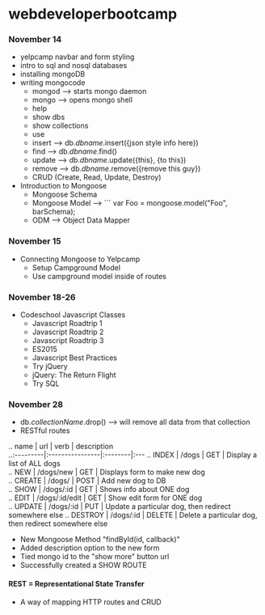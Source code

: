 # webdeveloperbootcamp

### November 14
+ yelpcamp navbar and form styling
+ intro to sql and nosql databases
+ installing mongoDB
+ writing mongocode
  + mongod --> starts mongo daemon
  + mongo --> opens mongo shell
  + help
  + show dbs
  + show collections
  + use
  + insert --> db.*dbname*.insert({json style info here})
  + find --> db.*dbname*.find()
  + update --> db.*dbname*.update({this}, {to this})
  + remove --> db.*dbname*.remove({remove this guy})
  + CRUD (Create, Read, Update, Destroy)
+ Introduction to Mongoose
  + Mongoose Schema
  + Mongoose Model --> ``` var Foo = mongoose.model("Foo", barSchema);
  + ODM --> Object Data Mapper

### November 15
+ Connecting Mongoose to Yelpcamp
  + Setup Campground Model
  + Use campground model inside of routes

### November 18-26
+ Codeschool Javascript Classes
  + Javascript Roadtrip 1
  + Javascript Roadtrip 2
  + Javascript Roadtrip 3
  + ES2015
  + Javascript Best Practices
  + Try jQuery
  + jQuery: The Return Flight
  + Try SQL

### November 28
+ db.*collectionName*.drop() --> will remove all data from that collection
+ RESTful routes

..   name   |     url         |  verb   |    description                                        
..:---------|:----------------|:--------|:---
.. INDEX    | /dogs           | GET     | Display a list of ALL dogs                            
.. NEW      | /dogs/new       | GET     | Displays form to make new dog                         
.. CREATE   | /dogs/          | POST    | Add new dog to DB                                     
.. SHOW     | /dogs/:id       | GET     | Shows info about ONE dog                              
.. EDIT     | /dogs/:id/edit  | GET     | Show edit form for ONE dog                            
.. UPDATE   | /dogs/:id       | PUT     | Update a particular dog, then redirect somewhere else 
.. DESTROY  | /dogs/:id       | DELETE  | Delete a particular dog, then redirect somewhere else 

+ New Mongoose Method "findById(id, callback)"
+ Added description option to the new form
+ Tied mongo id to the "show more" button url
+ Successfully created a SHOW ROUTE

#### **REST** = Representational State Transfer
+ A way of mapping HTTP routes and CRUD
